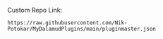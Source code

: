 Custom Repo Link:

`https://raw.githubusercontent.com/Nik-Potokar/MyDalamudPlugins/main/pluginmaster.json`

